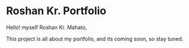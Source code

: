 # Roshan Kr. Portfolio

Hello! myself Roshan Kr. Mahato,

This project is all about my portfolio,
and its coming soon, so stay tuned.
